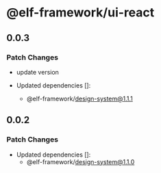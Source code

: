 # @elf-framework/ui-react

## 0.0.3

### Patch Changes

- update version

- Updated dependencies []:
  - @elf-framework/design-system@1.1.1

## 0.0.2

### Patch Changes

- Updated dependencies []:
  - @elf-framework/design-system@1.1.0
